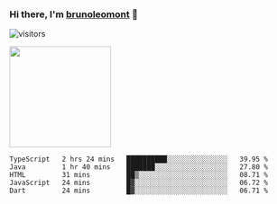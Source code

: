 ### Hi there, I'm [brunoleomont](https://www.linkedin.com/in/brunoleomont/) 👋

![visitors](https://visitor-badge.glitch.me/badge?page_id=page.id)

<img height="180em" src="https://github-readme-stats.vercel.app/api?username=brunoleomont&show_icons=true&hide_border=true&&count_private=true&include_all_commits=true" />

<!--START_SECTION:waka-->
```text
TypeScript   2 hrs 24 mins   ██████████░░░░░░░░░░░░░░░   39.95 % 
Java         1 hr 40 mins    ███████░░░░░░░░░░░░░░░░░░   27.80 % 
HTML         31 mins         ██▒░░░░░░░░░░░░░░░░░░░░░░   08.71 % 
JavaScript   24 mins         █▓░░░░░░░░░░░░░░░░░░░░░░░   06.72 % 
Dart         24 mins         █▓░░░░░░░░░░░░░░░░░░░░░░░   06.71 % 
```
<!--END_SECTION:waka-->

<!--
**brunoleomont/brunoleomont** is a ✨ _special_ ✨ repository because its `README.md` (this file) appears on your GitHub profile.

Here are some ideas to get you started:

- 🔭 I’m currently working on ...
- 🌱 I’m currently learning ...
- 👯 I’m looking to collaborate on ...
- 🤔 I’m looking for help with ...
- 💬 Ask me about ...
- 📫 How to reach me: ...
- 😄 Pronouns: ...
- ⚡ Fun fact: ...
-->
